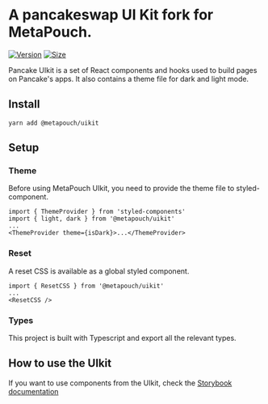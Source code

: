 # A pancakeswap UI Kit fork for MetaPouch.

[![Version](https://img.shields.io/npm/v/@metapouch/uikit)](https://www.npmjs.com/package/@metapouch/uikit) [![Size](https://img.shields.io/bundlephobia/min/@metapouch/uikit)](https://www.npmjs.com/package/@metapouch/uikit)

Pancake UIkit is a set of React components and hooks used to build pages on Pancake's apps. It also contains a theme file for dark and light mode.

## Install

`yarn add @metapouch/uikit`

## Setup

### Theme

Before using MetaPouch UIkit, you need to provide the theme file to styled-component.

```
import { ThemeProvider } from 'styled-components'
import { light, dark } from '@metapouch/uikit'
...
<ThemeProvider theme={isDark}>...</ThemeProvider>
```

### Reset

A reset CSS is available as a global styled component.

```
import { ResetCSS } from '@metapouch/uikit'
...
<ResetCSS />
```

### Types

This project is built with Typescript and export all the relevant types.

## How to use the UIkit

If you want to use components from the UIkit, check the [Storybook documentation](https://metapouch.github.io/metapouch-uikit/)

